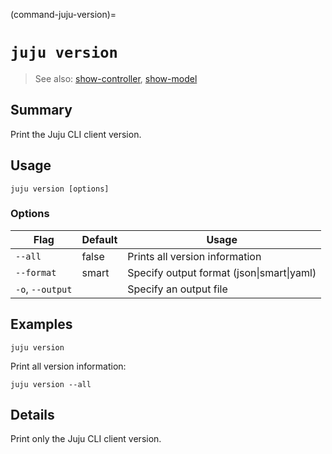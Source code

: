 (command-juju-version)=
# `juju version`
> See also: [show-controller](#show-controller), [show-model](#show-model)

## Summary
Print the Juju CLI client version.

## Usage
```juju version [options] ```

### Options
| Flag | Default | Usage |
| --- | --- | --- |
| `--all` | false | Prints all version information |
| `--format` | smart | Specify output format (json&#x7c;smart&#x7c;yaml) |
| `-o`, `--output` |  | Specify an output file |

## Examples

    juju version

Print all version information:

    juju version --all


## Details

Print only the Juju CLI client version.